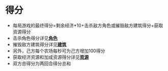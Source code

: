 # 得分

- 每局游戏的最终得分=剩余经济*10+击杀敌方角色或摧毁敌方建筑得分+获取资源得分
- 击杀角色得分详见[**角色**](../character/character)
- 摧毁敌方建筑得分详见[**建筑**](../map/construction)
- 另外，己方每个农场每秒可为己方增加100得分
- 获取经济资源和加成资源得分详见[**资源**](../map/resource)
- 双方总得分为两回合得分总和